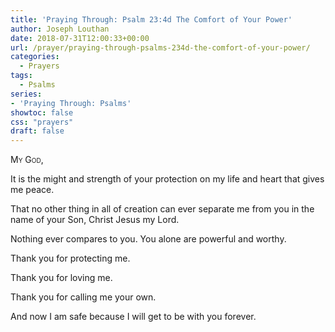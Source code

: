 ```yaml
---
title: 'Praying Through: Psalm 23:4d The Comfort of Your Power'
author: Joseph Louthan
date: 2018-07-31T12:00:33+00:00
url: /prayer/praying-through-psalms-234d-the-comfort-of-your-power/
categories:
  - Prayers
tags:
  - Psalms
series:
- 'Praying Through: Psalms'
showtoc: false
css: "prayers"
draft: false
---
```

<div style="font-variant: small-caps;">
  My God,
</div>

It is the might and strength of your protection on my life and heart that gives me peace.

That no other thing in all of creation can ever separate me from you in the name of your Son, Christ Jesus my Lord.

Nothing ever compares to you. You alone are powerful and worthy.

Thank you for protecting me.

Thank you for loving me.

Thank you for calling me your own.

And now I am safe because I will get to be with you forever.
